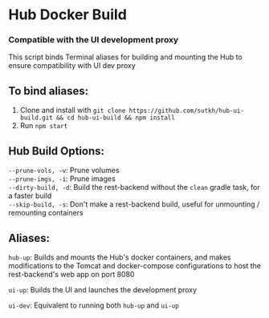 # Hub Docker Build
### Compatible with the UI development proxy
This script binds Terminal aliases for building and mounting the Hub to ensure compatibility with UI dev proxy

## To bind aliases:
1. Clone and install with `git clone https://github.com/sutkh/hub-ui-build.git && cd hub-ui-build && npm install`
2. Run `npm start`

## Hub Build Options:
```--prune-vols, -v```: Prune volumes
<br>```--prune-imgs, -i```: Prune images
<br>```--dirty-build, -d```: Build the rest-backend without the `clean` gradle task, for a faster build
<br>```--skip-build, -s```: Don't make a rest-backend build, useful for unmounting / remounting containers

## Aliases:
`hub-up`: Builds and mounts the Hub's docker containers, and makes modifications to the Tomcat and docker-compose configurations to host the rest-backend's web app on port 8080

`ui-up`: Builds the UI and launches the development proxy

`ui-dev`: Equivalent to running both `hub-up` and `ui-up`
